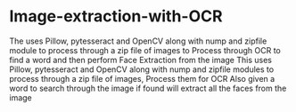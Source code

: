 # Image-extraction-with-OCR
The uses Pillow, pytesseract and OpenCV along with nump and zipfile module to process through a zip file of images to Process through OCR to find a word and then perform Face Extraction from the image
This uses Pillow, pytesseract and OpenCV along with nump and zipfile modules to process through a zip file of images, Process them for OCR 
Also given a word to search through the image if found will extract all the faces from the image
